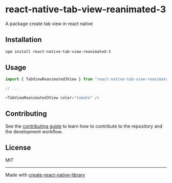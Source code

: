 # react-native-tab-view-reanimated-3

A package create tab view in react native

## Installation

```sh
npm install react-native-tab-view-reanimated-3
```

## Usage

```js
import { TabViewReanimated3View } from "react-native-tab-view-reanimated-3";

// ...

<TabViewReanimated3View color="tomato" />
```

## Contributing

See the [contributing guide](CONTRIBUTING.md) to learn how to contribute to the repository and the development workflow.

## License

MIT

---

Made with [create-react-native-library](https://github.com/callstack/react-native-builder-bob)
